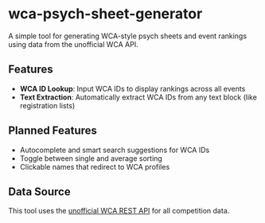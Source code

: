# wca-psych-sheet-generator

A simple tool for generating WCA-style psych sheets and event rankings using data from the unofficial WCA API.

## Features

- **WCA ID Lookup**: Input WCA IDs to display rankings across all events
- **Text Extraction**: Automatically extract WCA IDs from any text block (like registration lists)

## Planned Features

- Autocomplete and smart search suggestions for WCA IDs
- Toggle between single and average sorting
- Clickable names that redirect to WCA profiles

## Data Source

This tool uses the [unofficial WCA REST API](https://github.com/robiningelbrecht/wca-rest-api) for all competition data.